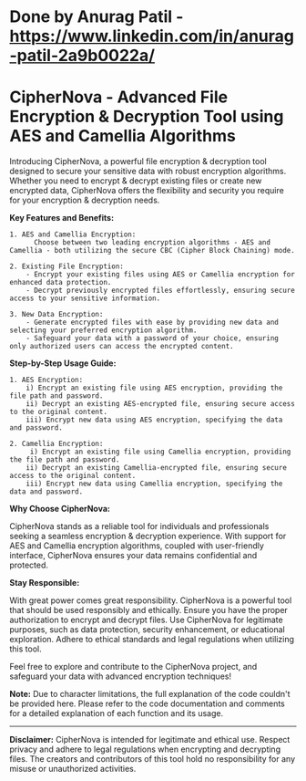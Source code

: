 # Done by Anurag Patil - https://www.linkedin.com/in/anurag-patil-2a9b0022a/
# CipherNova - Advanced File Encryption & Decryption Tool using AES and Camellia Algorithms

Introducing CipherNova, a powerful file encryption & decryption tool designed to secure your sensitive data with robust encryption algorithms. Whether you need to encrypt & decrypt existing files or create new encrypted data, CipherNova offers the flexibility and security you require for your encryption & decryption needs.

**Key Features and Benefits:**

    1. AES and Camellia Encryption:
          Choose between two leading encryption algorithms - AES and Camellia - both utilizing the secure CBC (Cipher Block Chaining) mode.

    2. Existing File Encryption:
        - Encrypt your existing files using AES or Camellia encryption for enhanced data protection.
        - Decrypt previously encrypted files effortlessly, ensuring secure access to your sensitive information.

    3. New Data Encryption:
        - Generate encrypted files with ease by providing new data and selecting your preferred encryption algorithm.
        - Safeguard your data with a password of your choice, ensuring only authorized users can access the encrypted content.

**Step-by-Step Usage Guide:**

    1. AES Encryption:
        i) Encrypt an existing file using AES encryption, providing the file path and password.
        ii) Decrypt an existing AES-encrypted file, ensuring secure access to the original content.
        iii) Encrypt new data using AES encryption, specifying the data and password.

    2. Camellia Encryption:
         i) Encrypt an existing file using Camellia encryption, providing the file path and password.
        ii) Decrypt an existing Camellia-encrypted file, ensuring secure access to the original content.
        iii) Encrypt new data using Camellia encryption, specifying the data and password.

**Why Choose CipherNova:**

CipherNova stands as a reliable tool for individuals and professionals seeking a seamless encryption & decryption experience. With support for AES and Camellia encryption algorithms, coupled with user-friendly interface, CipherNova ensures your data remains confidential and protected.

**Stay Responsible:**

With great power comes great responsibility. CipherNova is a powerful tool that should be used responsibly and ethically. Ensure you have the proper authorization to encrypt and decrypt files. Use CipherNova for legitimate purposes, such as data protection, security enhancement, or educational exploration. Adhere to ethical standards and legal regulations when utilizing this tool.

Feel free to explore and contribute to the CipherNova project, and safeguard your data with advanced encryption techniques!

**Note:** Due to character limitations, the full explanation of the code couldn't be provided here. Please refer to the code documentation and comments for a detailed explanation of each function and its usage.

---

**Disclaimer:** CipherNova is intended for legitimate and ethical use. Respect privacy and adhere to legal regulations when encrypting and decrypting files. The creators and contributors of this tool hold no responsibility for any misuse or unauthorized activities.
